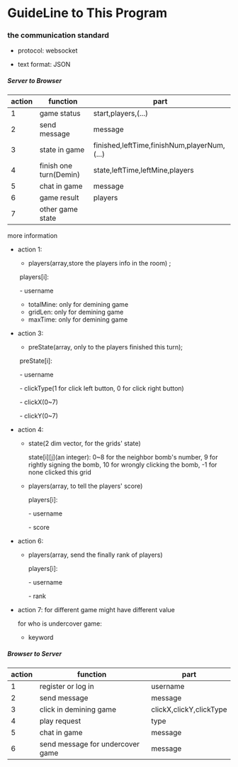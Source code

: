 # GuideLine to This Program

### the communication standard

- protocol: websocket


- text format: JSON

##### Server to Browser

| action | function               | part                                     |
| ------ | ---------------------- | ---------------------------------------- |
| 1      | game status            | start,players,(...)                      |
| 2      | send message           | message                                  |
| 3      | state in game          | finished,leftTime,finishNum,playerNum,(...) |
| 4      | finish one turn(Demin) | state,leftTime,leftMine,players          |
| 5      | chat in game           | message                                  |
| 6      | game result            | players                                  |
| 7      | other game state       |                                          |

more information

- action 1: 

  - players(array,store the players info in the room) ; 

  ​       players[i]: 

  ​	- username

  - totalMine: only for demining game
  - gridLen: only for demining game
  - maxTime: only for demining game

- action 3: 

  - preState(array, only to the players finished this turn); 

  ​       preState[i]:

  ​	- username

  ​	- clickType(1 for click left button, 0 for click right button)

  ​	- clickX(0~7)

  ​	- clickY(0~7)

- action 4: 

  - state(2 dim vector, for the grids' state)

    state[i]\[j](an integer): 0~8 for the neighbor bomb's number, 9 for rightly signing the bomb, 10 for wrongly clicking the bomb, -1 for none clicked this grid

  - players(array, to tell the players' score)

    players[i]:

    \- username

    \- score

- action 6:

  - players(array, send the finally rank of players)

    players[i]:

    \- username

    \- rank

- action 7: for different game might have different value

  for who is undercover game:

  - keyword

##### Browser to Server

| action | function                         | part                    |
| ------ | -------------------------------- | ----------------------- |
| 1      | register or log in               | username                |
| 2      | send message                     | message                 |
| 3      | click in demining game           | clickX,clickY,clickType |
| 4      | play request                     | type                    |
| 5      | chat in game                     | message                 |
| 6      | send message for undercover game | message                 |

